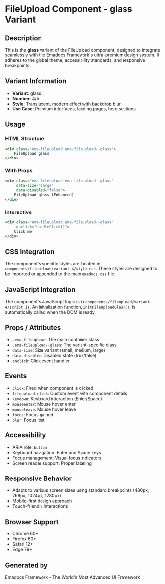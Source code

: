 # FileUpload Component - glass Variant

## Description
This is the **glass** variant of the FileUpload component, designed to integrate seamlessly with the Emadocs Framework's ultra-premium design system. It adheres to the global theme, accessibility standards, and responsive breakpoints.

## Variant Information
- **Variant**: glass
- **Number**: 4/5
- **Style**: Translucent, modern effect with backdrop blur
- **Use Case**: Premium interfaces, landing pages, hero sections

## Usage

### HTML Structure
```html
<div class="ema-fileupload ema-fileupload--glass">
    FileUpload glass
</div>
```

### With Props
```html
<div class="ema-fileupload ema-fileupload--glass" 
     data-size="large" 
     data-disabled="false">
    FileUpload glass (Enhanced)
</div>
```

### Interactive
```html
<div class="ema-fileupload ema-fileupload--glass" 
     onclick="handleClick()">
    Click me!
</div>
```

## CSS Integration
The component's specific styles are located in `components/fileupload/variant-4/style.css`. These styles are designed to be imported or appended to the main `emadocs.css` file.

## JavaScript Integration
The component's JavaScript logic is in `components/fileupload/variant-4/script.js`. An initialization function, `initFileUploadGlass()`, is automatically called when the DOM is ready.

## Props / Attributes
- `.ema-fileupload`: The main container class
- `.ema-fileupload--glass`: The variant-specific class
- `data-size`: Size variant (small, medium, large)
- `data-disabled`: Disabled state (true/false)
- `onclick`: Click event handler

## Events
- `click`: Fired when component is clicked
- `fileupload:click`: Custom event with component details
- `keydown`: Keyboard interaction (Enter/Space)
- `mouseenter`: Mouse hover enter
- `mouseleave`: Mouse hover leave
- `focus`: Focus gained
- `blur`: Focus lost

## Accessibility
- ARIA role: `button`
- Keyboard navigation: Enter and Space keys
- Focus management: Visual focus indicators
- Screen reader support: Proper labeling

## Responsive Behavior
- Adapts to various screen sizes using standard breakpoints (480px, 768px, 1024px, 1280px)
- Mobile-first design approach
- Touch-friendly interactions

## Browser Support
- Chrome 60+
- Firefox 60+
- Safari 12+
- Edge 79+

## Generated by
Emadocs Framework - The World's Most Advanced UI Framework
